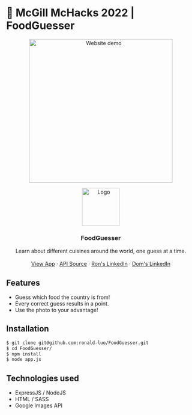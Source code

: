 # 🍔 McGill McHacks 2022 | FoodGuesser

<p align="center"><img src="https://user-images.githubusercontent.com/67345874/150663165-a3309dff-372d-42f9-8f11-7c8ea0facd37.gif" alt="Website demo" height="382px"></p>

<p align="center">
    <img src="https://user-images.githubusercontent.com/67345874/150662458-a79a52c0-9649-4d80-b58c-5f43df3d4ce4.png" alt="Logo" width="100" height="100" style="object-fit:cover">
  </a>

  <h3 align="center">FoodGuesser</h3>

  <p align="center">
    Learn about different cuisines around the world, one guess at a time.
    <br />
    <br />
    <a href="https://foodguesser.ronald-luo.repl.co/">View App</a>
    ·
    <a href="https://www.npmjs.com/package/google-images">API Source</a>
    ·
    <a href="https://www.linkedin.com/in/ronald-luo-a0ba181a4/">Ron's LinkedIn</a>
    ·
    <a href="https://www.linkedin.com/in/dominic-ma-5a500a15a/">Dom's LinkedIn</a>
  </p>
</p>

## Features

- Guess which food the country is from!
- Every correct guess results in a point.
- Use the photo to your advantage!

## Installation

```bash
$ git clone git@github.com:ronald-luo/FoodGuesser.git
$ cd FoodGuesser/
$ npm install
$ node app.js
```

## Technologies used

- ExpressJS / NodeJS
- HTML / SASS
- Google Images API

